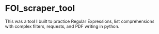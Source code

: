 # FOI_scraper_tool
This was a tool I built to practice Regular Expressions, list comprehensions with complex filters, requests, and PDF writing in python. 
